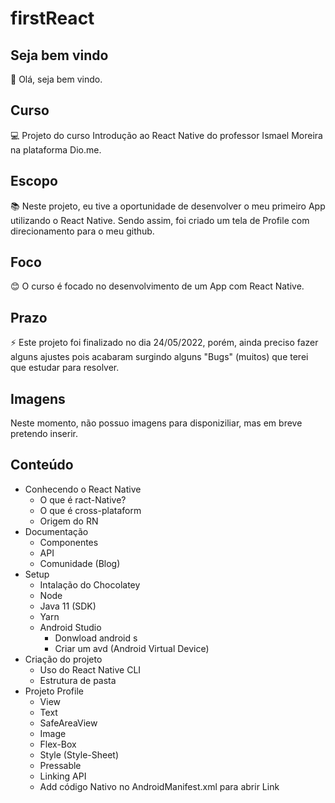 # firstReact

## Seja bem vindo

👋 Olá, seja bem vindo.

## Curso

💻 Projeto do curso Introdução ao React Native do professor Ismael Moreira na plataforma Dio.me.

## Escopo

📚 Neste projeto, eu tive a oportunidade de desenvolver o meu primeiro App utilizando o React Native. Sendo assim, foi criado um tela de Profile com direcionamento para o meu github.

## Foco

😊 O curso é focado no desenvolvimento de um App com React Native.

## Prazo

⚡ Este projeto foi finalizado no dia 24/05/2022, porém, ainda preciso fazer alguns ajustes pois acabaram surgindo alguns "Bugs" (muitos) que terei que estudar para resolver.

## Imagens

Neste momento, não possuo imagens para disponiziliar, mas em breve pretendo inserir.

## Conteúdo

- Conhecendo o React Native
  - O que é ract-Native?
  - O que é cross-plataform
  - Origem do RN
- Documentação
  - Componentes
  - API
  - Comunidade (Blog)
- Setup
  - Intalação do Chocolatey
  - Node
  - Java 11 (SDK)
  - Yarn
  - Android Studio
    - Donwload android s
    - Criar um avd (Android Virtual Device)
 - Criação do projeto
    - Uso do React Native CLI
    - Estrutura de pasta
 - Projeto Profile
    - View
    - Text
    - SafeAreaView
    - Image
    - Flex-Box
    - Style (Style-Sheet)
    - Pressable
    - Linking API
    - Add código Nativo no AndroidManifest.xml para abrir Link 

